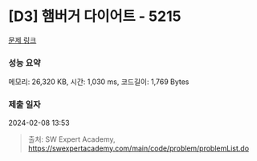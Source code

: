 # [D3] 햄버거 다이어트 - 5215 

[문제 링크](https://swexpertacademy.com/main/code/problem/problemDetail.do?contestProbId=AWT-lPB6dHUDFAVT) 

### 성능 요약

메모리: 26,320 KB, 시간: 1,030 ms, 코드길이: 1,769 Bytes

### 제출 일자

2024-02-08 13:53



> 출처: SW Expert Academy, https://swexpertacademy.com/main/code/problem/problemList.do